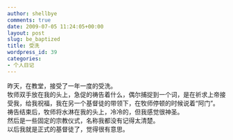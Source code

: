 ```yaml
---
author: shellbye
comments: true
date: 2009-07-05 11:24:05+00:00
layout: post
slug: be_baptized
title: 受洗
wordpress_id: 39
categories:
- 个人日记
---
```


昨天，在教堂，接受了一年一度的受洗。  
牧师双手放在我的头上，急促的祷告着什么，偶尔捕捉到一个词，是在祈求上帝接受我，给我祝福，我在另一个基督徒的带领下，在牧师停顿的时候说着“阿门”。  
祷告结束后，牧师将水淋在我的头上，冷冷的，但我感觉很神圣。  
然后是一些固定的宗教仪式，名称我都没有记得太清楚。  
以后我就是正式的基督徒了，觉得很有意思。
